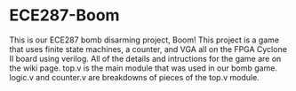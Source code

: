 # ECE287-Boom
This is our ECE287 bomb disarming project, Boom!
This project is a game that uses finite state machines, a counter, and VGA all on the 
FPGA Cyclone II board using verilog.
All of the details and intructions for the game are on the wiki page. 
top.v is the main module that was used in our bomb game. 
logic.v and counter.v are breakdowns of pieces of the top.v module. 
